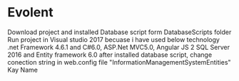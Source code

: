 # Evolent
Download project and installed Database script form DatabaseScripts folder
Run project in Visual studio 2017 becuase i have used below technology
.net Framework 4.6.1 and C#6.0, ASP.Net MVC5.0, Angular JS 2 
SQL Server 2016 and Entity framework 6.0
after installed database script, change conection string in web.config file "InformationManagementSystemEntities" Kay Name
